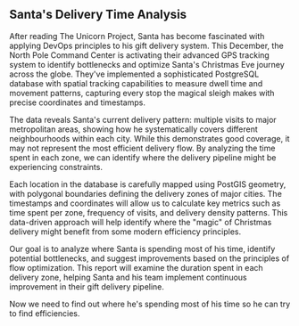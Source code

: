 ## Santa's Delivery Time Analysis

After reading The Unicorn Project, Santa has become fascinated with applying DevOps principles to his gift delivery system. This December, the North Pole Command Center is activating their advanced GPS tracking system to identify bottlenecks and optimize Santa's Christmas Eve journey across the globe. They've implemented a sophisticated PostgreSQL database with spatial tracking capabilities to measure dwell time and movement patterns, capturing every stop the magical sleigh makes with precise coordinates and timestamps.

The data reveals Santa's current delivery pattern: multiple visits to major metropolitan areas, showing how he systematically covers different neighbourhoods within each city. While this demonstrates good coverage, it may not represent the most efficient delivery flow. By analyzing the time spent in each zone, we can identify where the delivery pipeline might be experiencing constraints.

Each location in the database is carefully mapped using PostGIS geometry, with polygonal boundaries defining the delivery zones of major cities. The timestamps and coordinates will allow us to calculate key metrics such as time spent per zone, frequency of visits, and delivery density patterns. This data-driven approach will help identify where the "magic" of Christmas delivery might benefit from some modern efficiency principles.

Our goal is to analyze where Santa is spending most of his time, identify potential bottlenecks, and suggest improvements based on the principles of flow optimization. This report will examine the duration spent in each delivery zone, helping Santa and his team implement continuous improvement in their gift delivery pipeline.

Now we need to find out where he's spending most of his time so he can try to find efficiencies.

